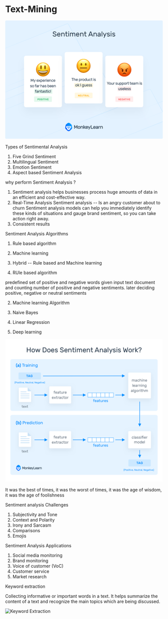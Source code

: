 # Text-Mining


![Sentiment analysis](what-is-sentiment-analysis6@2x.png)

Types of Sentimental Analysis

1. Five Grind Sentiment 
2. Multilingual Sentiment 
3. Emotion Sentiment 
4. Aspect based Sentiment Analysis 

why perform Sentiment Analysis ?
1. Sentiment analysis helps businesses process huge amounts of data in an efficient and cost-effective way.
2. Real-Time Analysis Sentiment analysis -- Is an angry customer about to churn Sentiment analysis models can help you immediately identify these kinds of situations and gauge brand sentiment, so you can take action right away.
3. Consistent results 


Sentiment Analysis Algorithms

1. Rule based algorithm 
2. Machine learning 
3. Hybrid -- Rule based and Machine learning 

1. RUle based algorithm 

predefined set of positive and negative words given input text document and counting number of positive and negative sentiments. later deciding positive, negative or neutral sentiments

2. Machine learning Algorithm 

 1. Naive Bayes
 2. Linear Regression 
 3. Deep learning 
 
 ![Sentiment analysis Training and Testing](how-does-sentiment-analysis-work@2x.png)
 
 It was the best of times,
it was the worst of times,
it was the age of wisdom,
it was the age of foolishness



Sentiment analysis Challenges

1. Subjectivity and Tone
2. Context and Polarity
3. Irony and Sarcasm
4. Comparisons
5. Emojis


Sentiment Analysis Applications 

1. Social media monitoring
2. Brand monitoring
3. Voice of customer (VoC)
4. Customer service
5. Market research

Keyword extraction

Collecting informative or important words in a text. It helps summarize the content of a text and recognize the main topics which are being discussed.

![Keyword Extraction]()






























